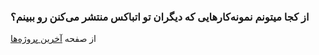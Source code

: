 
### از کجا میتونم نمونه‌کارهایی که دیگران تو اتباکس منتشر می‌کنن رو ببینم؟ ###
از صفحه [آخرین پروژه‌ها](https://atbox.io/explore/projects)
